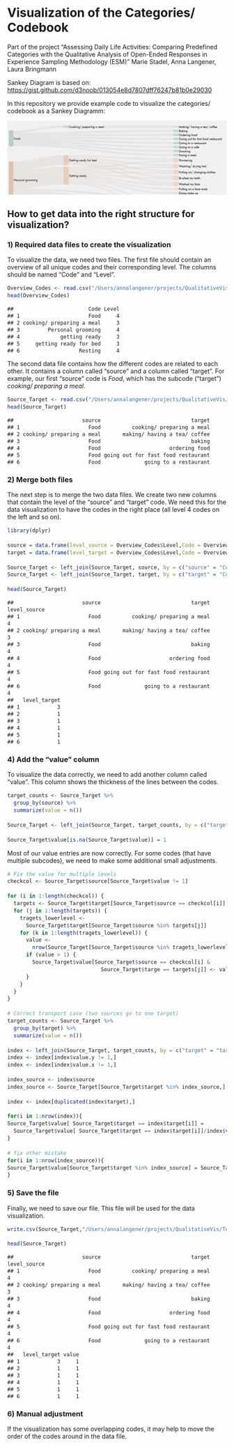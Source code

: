 # Visualization of the Categories/ Codebook

Part of the project “Assessing Daily Life Activities: Comparing
Predefined Categories with the Qualitative Analysis of Open-Ended
Responses in Experience Sampling Methodology (ESM)” Marie Stadel, Anna
Langener, Laura Bringmann

Sankey Diagram is based on:
<https://gist.github.com/d3noob/013054e8d7807dff76247b81b0e29030>

In this repository we provide example code to visualize the categories/
codebook as a Sankey Diagramm:

<img src="Example_Picture.png" width="567" />

## How to get data into the right structure for visualization?

### 1) Required data files to create the visualization

To visualize the data, we need two files. The first file should contain
an overview of all unique codes and their corresponding level. The
columns should be named “Code” and “Level”.

``` r
Overview_Codes <- read.csv("/Users/annalangener/projects/QualitativeVis/Overview_Codes.csv")
head(Overview_Codes)
```

    ##                        Code Level
    ## 1                      Food     4
    ## 2 cooking/ preparing a meal     3
    ## 3         Personal grooming     4
    ## 4             getting ready     3
    ## 5     getting ready for bed     3
    ## 6                   Resting     4

The second data file contains how the different codes are related to
each other. It contains a column called “source” and a column called
“target”. For example, our first “source” code is *Food*, which has the
subcode (“target”) *cooking/ preparing a meal*.

``` r
Source_Target <- read.csv("/Users/annalangener/projects/QualitativeVis/Source_Target.csv")
head(Source_Target)
```

    ##                      source                             target
    ## 1                      Food          cooking/ preparing a meal
    ## 2 cooking/ preparing a meal       making/ having a tea/ coffee
    ## 3                      Food                             baking
    ## 4                      Food                      ordering food
    ## 5                      Food going out for fast food restaurant
    ## 6                      Food              going to a restaurant

### 2) Merge both files

The next step is to merge the two data files. We create two new columns
that contain the level of the “source” and “target” code. We need this
for the data visualization to have the codes in the right place (all
level 4 codes on the left and so on).

``` r
library(dplyr)

source = data.frame(level_source = Overview_Codes$Level,Code = Overview_Codes$Code )
target = data.frame(level_target = Overview_Codes$Level,Code = Overview_Codes$Code )

Source_Target <- left_join(Source_Target, source, by = c("source" = "Code"))
Source_Target <- left_join(Source_Target, target, by = c("target" = "Code"))

head(Source_Target)
```

    ##                      source                             target level_source
    ## 1                      Food          cooking/ preparing a meal            4
    ## 2 cooking/ preparing a meal       making/ having a tea/ coffee            3
    ## 3                      Food                             baking            4
    ## 4                      Food                      ordering food            4
    ## 5                      Food going out for fast food restaurant            4
    ## 6                      Food              going to a restaurant            4
    ##   level_target
    ## 1            3
    ## 2            1
    ## 3            1
    ## 4            1
    ## 5            1
    ## 6            1

### 4) Add the “value” column

To visualize the data correctly, we need to add another column called
“value”. This column shows the thickness of the lines between the codes.

``` r
target_counts <- Source_Target %>%
  group_by(source) %>%
  summarize(value = n())

Source_Target <- left_join(Source_Target, target_counts, by = c("target" = "source"))

Source_Target$value[is.na(Source_Target$value)] = 1
```

Most of our value entries are now correctly. For some codes (that have
multiple subcodes), we need to make some additional small adjustments.

``` r
# Fix the value for multiple levels
checkcol <- Source_Target$source[Source_Target$value != 1]

for (i in 1:length(checkcol)) {
  targets <- Source_Target$target[Source_Target$source == checkcol[i]]
  for (j in 1:length(targets)) {
    tragets_lowerlevel <-
      Source_Target$target[Source_Target$source %in% targets[j]]
    for (k in 1:length(tragets_lowerlevel)) {
      value <-
        nrow(Source_Target[Source_Target$source %in% tragets_lowerlevel[k], ]) + 1
      if (value > 1) {
        Source_Target$value[Source_Target$source == checkcol[i] &
                              Source_Target$targe == targets[j]] <- value
      }
    }
  }
}

# Correct transport case (two sources go to one target)
target_counts <- Source_Target %>%
  group_by(target) %>%
  summarize(value = n())

index <- left_join(Source_Target, target_counts, by = c("target" = "target"))
index <- index[index$value.y != 1,]
index <- index[index$value.x != 1,]

index_source <- index$source
index_source <- Source_Target[Source_Target$target %in% index_source,]

index <- index[duplicated(index$target),]

for(i in 1:nrow(index)){
Source_Target$value[ Source_Target$target == index$target[i]] =
  Source_Target$value[ Source_Target$target == index$target[i]]/index$value.y[i]
}

# fix other mistake
for(i in 1:nrow(index_source)){
Source_Target$value[Source_Target$target %in% index_source] = Source_Target$value[index_source$target[i] == Source_Target$source]
}
```

### 5) Save the file

Finally, we need to save our file. This file will be used for the data
visualization.

``` r
write.csv(Source_Target,"/Users/annalangener/projects/QualitativeVis/TestFormatVis_new.csv")

head(Source_Target)
```

    ##                      source                             target level_source
    ## 1                      Food          cooking/ preparing a meal            4
    ## 2 cooking/ preparing a meal       making/ having a tea/ coffee            3
    ## 3                      Food                             baking            4
    ## 4                      Food                      ordering food            4
    ## 5                      Food going out for fast food restaurant            4
    ## 6                      Food              going to a restaurant            4
    ##   level_target value
    ## 1            3     1
    ## 2            1     1
    ## 3            1     1
    ## 4            1     1
    ## 5            1     1
    ## 6            1     1

### 6) Manual adjustment

If the visualization has some overlapping codes, it may help to move the
order of the codes around in the data file.
